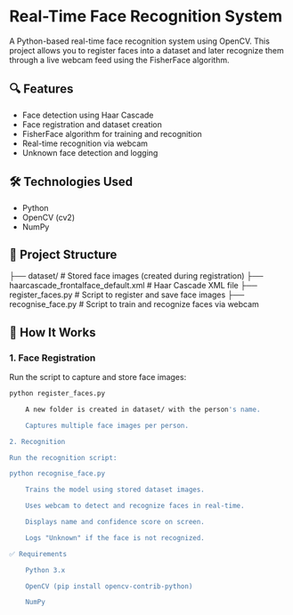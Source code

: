 # Real-Time Face Recognition System

A Python-based real-time face recognition system using OpenCV. This project allows you to register faces into a dataset and later recognize them through a live webcam feed using the FisherFace algorithm.

## 🔍 Features

- Face detection using Haar Cascade
- Face registration and dataset creation
- FisherFace algorithm for training and recognition
- Real-time recognition via webcam
- Unknown face detection and logging

## 🛠 Technologies Used

- Python
- OpenCV (cv2)
- NumPy

## 📂 Project Structure

├── dataset/ # Stored face images (created during registration)
├── haarcascade_frontalface_default.xml # Haar Cascade XML file
├── register_faces.py # Script to register and save face images
├── recognise_face.py # Script to train and recognize faces via webcam


## 📸 How It Works

### 1. Face Registration

Run the script to capture and store face images:

```bash
python register_faces.py

    A new folder is created in dataset/ with the person's name.

    Captures multiple face images per person.

2. Recognition

Run the recognition script:

python recognise_face.py

    Trains the model using stored dataset images.

    Uses webcam to detect and recognize faces in real-time.

    Displays name and confidence score on screen.

    Logs "Unknown" if the face is not recognized.

✅ Requirements

    Python 3.x

    OpenCV (pip install opencv-contrib-python)

    NumPy
